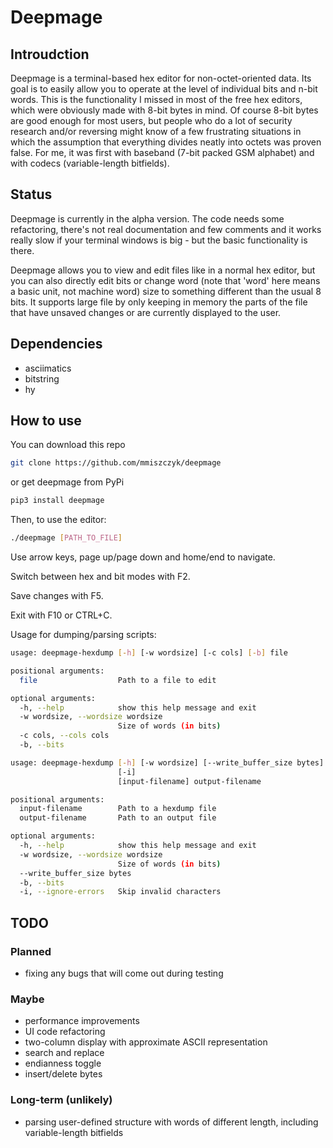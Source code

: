 Deepmage
=========

Introudction
------------

Deepmage is a terminal-based hex editor for non-octet-oriented
data. Its goal is to easily allow you to operate at the level of
individual bits and n-bit words. This is the functionality I
missed in most of the free hex editors, which were obviously made
with 8-bit bytes in mind. Of course 8-bit bytes are good enough
for most users, but people who do a lot of security research
and/or reversing might know of a few frustrating situations in
which the assumption that everything divides neatly into octets
was proven false. For me, it was first with baseband (7-bit
packed GSM alphabet) and with codecs (variable-length bitfields).

Status
------

Deepmage is currently in the alpha version. The code needs some
refactoring, there's not real documentation and few comments
and it works really slow if your terminal windows is big - but
the basic functionality is there.

Deepmage allows you to view and edit files like in a normal hex
editor, but you can also directly edit bits or change word (note
that 'word' here means a basic unit, not machine word) size to
something different than the usual 8 bits. It supports large file
by only keeping in memory the parts of the file that have unsaved
changes or are currently displayed to the user.

Dependencies
------------
+ asciimatics
+ bitstring
+ hy

How to use
----------
You can download this repo
```bash
git clone https://github.com/mmiszczyk/deepmage
```

or get deepmage from PyPi

```bash
pip3 install deepmage
```

Then, to use the editor:

```bash
./deepmage [PATH_TO_FILE]
```

Use arrow keys, page up/page down and home/end to navigate.

Switch between hex and bit modes with F2.

Save changes with F5.

Exit with F10 or CTRL+C.

Usage for dumping/parsing scripts:

```bash
usage: deepmage-hexdump [-h] [-w wordsize] [-c cols] [-b] file

positional arguments:
  file                  Path to a file to edit

optional arguments:
  -h, --help            show this help message and exit
  -w wordsize, --wordsize wordsize
                        Size of words (in bits)
  -c cols, --cols cols
  -b, --bits
```

```bash
usage: deepmage-hexdump [-h] [-w wordsize] [--write_buffer_size bytes] [-b]
                        [-i]
                        [input-filename] output-filename

positional arguments:
  input-filename        Path to a hexdump file
  output-filename       Path to an output file

optional arguments:
  -h, --help            show this help message and exit
  -w wordsize, --wordsize wordsize
                        Size of words (in bits)
  --write_buffer_size bytes
  -b, --bits
  -i, --ignore-errors   Skip invalid characters
  ```

TODO
----

### Planned
+ fixing any bugs that will come out during testing

### Maybe
+ performance improvements
+ UI code refactoring
+ two-column display with approximate ASCII representation
+ search and replace
+ endianness toggle
+ insert/delete bytes

### Long-term (unlikely)
+ parsing user-defined structure with words of different length,
including variable-length bitfields
